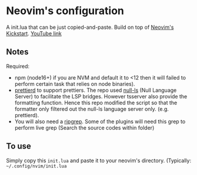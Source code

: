 # Neovim's configuration

A init.lua that can be just copied-and-paste. Build on top of [Neovim's Kickstart](https://github.com/nvim-lua/kickstart.nvim). [YouTube link](https://www.youtube.com/watch?v=stqUbv-5u2s)

## Notes

Required:

- npm (node16+) if you are NVM and default it to <12 then it will failed to perform certain task that relies on node binaries).
- [prettierd](https://github.com/fsouza/prettierd) to support prettiers. The repo used [null-ls](https://github.com/jose-elias-alvarez/null-ls.nvim) (Null Language Server) to facilitate the LSP bridges. However tsserver also provide the formatting function. Hence this repo modified the script so that the formatter only filtered out the null-ls language server only. (e.g. prettierd).
- You will also need a [ripgrep](https://github.com/BurntSushi/ripgrep). Some of the plugins will need this grep to perform live grep (Search the source codes within folder)

## To use

Simply copy this `init.lua` and paste it to your neovim's directory. (Typically: `~/.config/nvim/init.lua`
